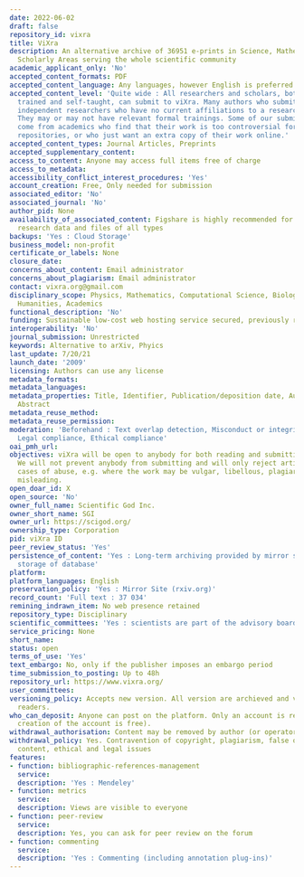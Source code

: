 ```yaml
---
date: 2022-06-02
draft: false
repository_id: vixra
title: ViXra
description: An alternative archive of 36951 e-prints in Science, Mathematics & Other
  Scholarly Areas serving the whole scientific community
academic_applicant_only: 'No'
accepted_content_formats: PDF
accepted_content_language: Any languages, however English is preferred
accepted_content_level: 'Quite wide : All researchers and scholars, both formally
  trained and self-taught, can submit to viXra. Many authors who submit to viXra are
  independent researchers who have no current affiliations to a research institution.
  They may or may not have relevant formal trainings. Some of our submissions also
  come from academics who find that their work is too controversial for the mainstream
  repositories, or who just want an extra copy of their work online.'
accepted_content_types: Journal Articles, Preprints
accepted_supplementary_content:
access_to_content: Anyone may access full items free of charge
access_to_metadata:
accessibility_conflict_interest_procedures: 'Yes'
account_creation: Free, Only needed for submission
associated_editor: 'No'
associated_journal: 'No'
author_pid: None
availability_of_associated_content: Figshare is highly recommended for sharing of
  research data and files of all types
backups: 'Yes : Cloud Storage'
business_model: non-profit
certificate_or_labels: None
closure_date:
concerns_about_content: Email administrator
concerns_about_plagiarism: Email administrator
contact: vixra.org@gmail.com
disciplinary_scope: Physics, Mathematics, Computational Science, Biology, Chemistry,
  Humanities, Academics
functional_description: 'No'
funding: Sustainable low-cost web hosting service secured, previously run on donations
interoperability: 'No'
journal_submission: Unrestricted
keywords: Alternative to arXiv, Phyics
last_update: 7/20/21
launch_date: '2009'
licensing: Authors can use any license
metadata_formats:
metadata_languages:
metadata_properties: Title, Identifier, Publication/deposition date, Author name(s),
  Abstract
metadata_reuse_method:
metadata_reuse_permission:
moderation: 'Beforehand : Text overlap detection, Misconduct or integrity checks,
  Legal compliance, Ethical compliance'
oai_pmh_url:
objectives: viXra will be open to anybody for both reading and submitting articles.
  We will not prevent anybody from submitting and will only reject articles in extreme
  cases of abuse, e.g. where the work may be vulgar, libellous, plagiaristic or dangerously
  misleading.
open_doar_id: X
open_source: 'No'
owner_full_name: Scientific God Inc.
owner_short_name: SGI
owner_url: https://scigod.org/
ownership_type: Corporation
pid: viXra ID
peer_review_status: 'Yes'
persistence_of_content: 'Yes : Long-term archiving provided by mirror site and cloud
  storage of database'
platform:
platform_languages: English
preservation_policy: 'Yes : Mirror Site (rxiv.org)'
record_count: 'Full text : 37 034'
remining_indrawn_item: No web presence retained
repository_type: Disciplinary
scientific_committees: 'Yes : scientists are part of the advisory board'
service_pricing: None
short_name:
status: open
terms_of_use: 'Yes'
text_embargo: No, only if the publisher imposes an embargo period
time_submission_to_posting: Up to 48h
repository_url: https://www.vixra.org/
user_committees:
versioning_policy: Accepts new version. All version are archieved and visible for
  readers.
who_can_deposit: Anyone can post on the platform. Only an account is required ( The
  creation of the account is free).
withdrawal_authorisation: Content may be removed by author (or operator/owner)
withdrawal_policy: Yes. Contravention of copyright, plagiarism, false or inaccurate
  content, ethical and legal issues
features:
- function: bibliographic-references-management
  service:
  description: 'Yes : Mendeley'
- function: metrics
  service:
  description: Views are visible to everyone
- function: peer-review
  service:
  description: Yes, you can ask for peer review on the forum
- function: commenting
  service:
  description: 'Yes : Commenting (including annotation plug-ins)'
---
```



